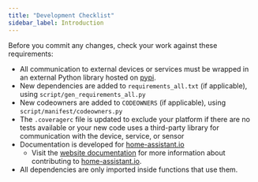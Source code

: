 ```yaml
---
title: "Development Checklist"
sidebar_label: Introduction
---
```



Before you commit any changes, check your work against these requirements:

- All communication to external devices or services must be wrapped in an external Python library hosted on [pypi](https://pypi.python.org/pypi).
- New dependencies are added to `requirements_all.txt` (if applicable), using `script/gen_requirements_all.py`
- New codeowners are added to `CODEOWNERS` (if applicable), using `script/manifest/codeowners.py`
- The `.coveragerc` file is updated to exclude your platform if there are no tests available or your new code uses a third-party library for communication with the device, service, or sensor
- Documentation is developed for [home-assistant.io](https://home-assistant.io/)
   * Visit the [website documentation](https://www.home-assistant.io/developers/documentation/) for more information about contributing to [home-assistant.io](https://github.com/home-assistant/home-assistant.github.io).
- All dependencies are only imported inside functions that use them.
